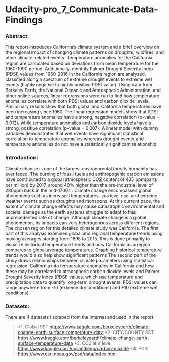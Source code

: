 # Udacity-pro_7_Communicate-Data-Findings
### Abstract:
This report introduces California’s climate system and a brief overview on the regional impact of changing climate patterns on droughts, wildfires, and other climate-related events. Temperature anomalies for the California region are calculated based on deviations from mean temperature for the 1960-1990 period. Additionally, monthly Palmer Drought Severity Index (PDSI) values from 1960-2016 in the California region are analyzed, classified along a spectrum of extreme drought events to extreme wet events (highly negative to highly positive PDSI value). Using data from Berkeley Earth, the National Oceanic and Atmospheric Administration, and other online sources, linear regressions were run to find how temperature anomalies correlate with both PDSI values and carbon dioxide levels. 
Preliminary results show that both global and California temperatures have been increasing since 1960 The linear regression models show that PDSI and temperature anomalies have a strong, negative correlation (p-value = 0.012), while temperature anomalies and carbon dioxide levels have a strong, positive correlation (p-value = 0.007). A linear model with dummy variables demonstrates that wet events have significant statistical correlation to temperature anomalies whereas drought events and temperature anomalies do not have a statistically significant relationship. 
### Introduction:
Climate change is one of the largest environmental threats humanity has ever faced. The burning of fossil fuels and anthropogenic carbon emissions have contributed to a global atmospheric CO2 content of 405 ppm(parts per million) by 2017, around 40% higher than the pre-industrial level of 280ppm back in the mid-1700s . Climate change encompasses global phenomena such as increased temperatures, sea level rise, and extreme weather events such as droughts and monsoons. At this current pace, the extent of climate change effects may cause catastrophic environmental and societal damage as the earth systems struggle to adapt to this unprecedented rate of change. Although climate change is a global phenomenon, its impacts can very heterogenous across different regions. The chosen region for this detailed climate study was California.
The first part of this analysis examines global and regional temperature trends using moving averages starting from 1895 to 2015. This is done primarily to visualize historical temperature trends and how California as a region compares to global average temperatures. Graphing historical temperature trends would also help show significant patterns 
The second part of the study draws relationships between climate parameters using statistical regression. California into temperature anomalies in California and how these may be correlated to atmospheric carbon dioxide levels and Palmer Drought Severity Index (PDSI) values, which use temperature and precipitation data to quantify long-term drought events. PDSI values can range anywhere from -10 (extreme dry conditions) and +10 (extreme wet conditions)
### Datasets:
There are 4 datasets I scraped from the internet and used in the report
>*1.	Global SST https://www.kaggle.com/berkeleyearth/climate-change-earth-surface-temperature-data
>*2.	CITY/COUNTY SST https://www.kaggle.com/berkeleyearth/climate-change-earth-surface-temperature-data
>*3.	CO2 atm level https://www.kaggle.com/ucsandiego/carbon-dioxide
>*4.	PDSI https://www.esrl.noaa.gov/psd/data/index.html
